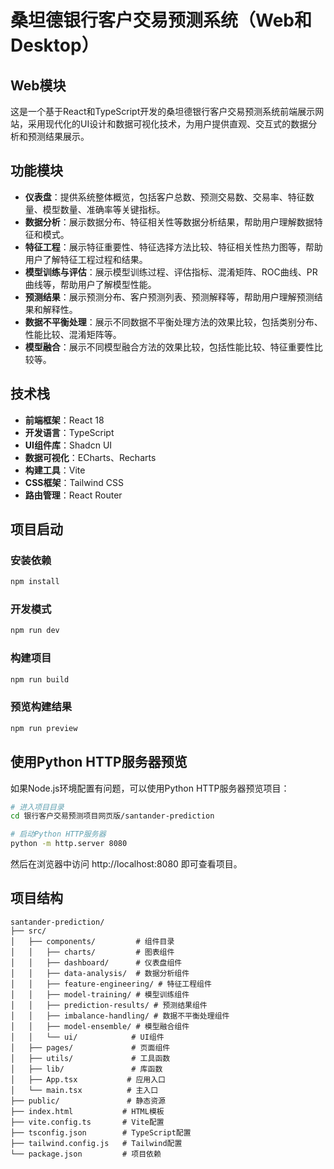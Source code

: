 # 桑坦德银行客户交易预测系统（Web和Desktop）

## Web模块
这是一个基于React和TypeScript开发的桑坦德银行客户交易预测系统前端展示网站，采用现代化的UI设计和数据可视化技术，为用户提供直观、交互式的数据分析和预测结果展示。

## 功能模块

- **仪表盘**：提供系统整体概览，包括客户总数、预测交易数、交易率、特征数量、模型数量、准确率等关键指标。
- **数据分析**：展示数据分布、特征相关性等数据分析结果，帮助用户理解数据特征和模式。
- **特征工程**：展示特征重要性、特征选择方法比较、特征相关性热力图等，帮助用户了解特征工程过程和结果。
- **模型训练与评估**：展示模型训练过程、评估指标、混淆矩阵、ROC曲线、PR曲线等，帮助用户了解模型性能。
- **预测结果**：展示预测分布、客户预测列表、预测解释等，帮助用户理解预测结果和解释性。
- **数据不平衡处理**：展示不同数据不平衡处理方法的效果比较，包括类别分布、性能比较、混淆矩阵等。
- **模型融合**：展示不同模型融合方法的效果比较，包括性能比较、特征重要性比较等。

## 技术栈

- **前端框架**：React 18
- **开发语言**：TypeScript
- **UI组件库**：Shadcn UI
- **数据可视化**：ECharts、Recharts
- **构建工具**：Vite
- **CSS框架**：Tailwind CSS
- **路由管理**：React Router

## 项目启动

### 安装依赖

```bash
npm install
```

### 开发模式

```bash
npm run dev
```

### 构建项目

```bash
npm run build
```

### 预览构建结果

```bash
npm run preview
```

## 使用Python HTTP服务器预览

如果Node.js环境配置有问题，可以使用Python HTTP服务器预览项目：

```bash
# 进入项目目录
cd 银行客户交易预测项目网页版/santander-prediction

# 启动Python HTTP服务器
python -m http.server 8080
```

然后在浏览器中访问 http://localhost:8080 即可查看项目。

## 项目结构

```
santander-prediction/
├── src/
│   ├── components/         # 组件目录
│   │   ├── charts/         # 图表组件
│   │   ├── dashboard/      # 仪表盘组件
│   │   ├── data-analysis/  # 数据分析组件
│   │   ├── feature-engineering/ # 特征工程组件
│   │   ├── model-training/ # 模型训练组件
│   │   ├── prediction-results/ # 预测结果组件
│   │   ├── imbalance-handling/ # 数据不平衡处理组件
│   │   ├── model-ensemble/ # 模型融合组件
│   │   └── ui/            # UI组件
│   ├── pages/             # 页面组件
│   ├── utils/             # 工具函数
│   ├── lib/               # 库函数
│   ├── App.tsx           # 应用入口
│   └── main.tsx          # 主入口
├── public/               # 静态资源
├── index.html           # HTML模板
├── vite.config.ts       # Vite配置
├── tsconfig.json        # TypeScript配置
├── tailwind.config.js   # Tailwind配置
└── package.json         # 项目依赖
```

